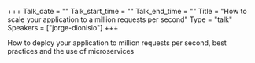 +++
Talk_date = ""
Talk_start_time = ""
Talk_end_time = ""
Title = "How to scale your application to a million requests per second"
Type = "talk"
Speakers = ["jorge-dionisio"]
+++

How to deploy your application to million requests per second, best practices and the use of microservices
